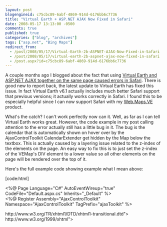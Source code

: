 ```yaml
---
layout: post
blogengineid: c75cbc89-6abf-4869-914d-6176bb6c7736
title: "Virtual Earth + ASP.NET AJAX Now Fixed in Safari"
date: 2008-05-17 13:13:00 -0500
comments: true
published: true
categories: ["blog", "archives"]
tags: ["asp.net", "Bing Maps"]
redirect_from: 
  - /post/2008/05/17/Virtual-Earth-2b-ASPNET-AJAX-Now-Fixed-in-Safari
  - /post/2008/05/17/virtual-earth-2b-aspnet-ajax-now-fixed-in-safari
  - /post.aspx?id=c75cbc89-6abf-4869-914d-6176bb6c7736
---
```

<!-- more -->


A couple months ago I blogged about the fact that using <a href="/post.aspx?id=600a0bbc-5e22-4bd2-bef2-542d70e682b2">Virtual Earth and ASP.NET AJAX together on the same page caused errors in Safari</a>. There is good new to report back, the latest update to Virtual Earth has fixed this issue. In fact Virtual Earth v6.1 actually includes much better Safari support that previous versions; it actually works correctly in Safari. I found this to be especially helpful since I can now support Safari with my <a href="http://simplovation.com/page/webmapsve.aspx">Web.Maps.VE</a> product.



What&#39;s the catch? I can&#39;t work perfectly now can it. Well, as far as I can tell Virtual Earth works great. However, the code example in my post calling attention to the error actually still has a little bug in it. The bug is the calendar that is automatically shown on hover over by the AjaxControlToolkit CalendarExtender get hidden by the Map below the textbox. This is actually caused by a layering issue related to the z-index of the elements on the page. An easy way to fix this is to just set the z-index of the VEMap&#39;s DIV element to a lower value so all other elements on the page will be rendered over the top of it.



Here&#39;s the full example code showing example what I mean above:



[code:html]



<%@ Page Language=&quot;C#&quot; AutoEventWireup=&quot;true&quot;  CodeFile=&quot;Default.aspx.cs&quot; Inherits=&quot;_Default&quot; %><br />
<%@ Register Assembly=&quot;AjaxControlToolkit&quot; Namespace=&quot;AjaxControlToolkit&quot; TagPrefix=&quot;ajaxToolkit&quot; %><br />
<!DOCTYPE html PUBLIC &quot;-//W3C//DTD XHTML 1.0 Transitional//EN&quot; &quot;<a href="http://www.w3.org/TR/xhtml1/DTD/xhtml1-transitional.dtd">http://www.w3.org/TR/xhtml1/DTD/xhtml1-transitional.dtd</a>&quot;><br />
<html xmlns=&quot;<a href="http://www.w3.org/1999/xhtml">http://www.w3.org/1999/xhtml</a>&quot;><br />
<head id=&quot;Head1&quot; runat=&quot;server&quot;><br />
<title>Untitled Page</title><br />
<meta http-equiv=&quot;Content-Type&quot; content=&quot;text/html; charset=utf-8&quot;><br />
<script type=&quot;text/javascript&quot; src=&quot;<a href="http://dev.virtualearth.net/mapcontrol/mapcontrol.ashx?v=6.1&quot;></script">http://dev.virtualearth.net/mapcontrol/mapcontrol.ashx?v=6.1&quot;></script</a>><br />
<script type=&quot;text/javascript&quot;><br />
    var map = null;<br />
    function GetMap()<br />
    {<br />
        map = new VEMap(&#39;myMap&#39;);<br />
        map.LoadMap();<br />
    }<br />
</script><br />
</head><br />
<body onload=&quot;GetMap();&quot;><br />
<form id=&quot;form1&quot; runat=&quot;server&quot;><br />
<asp:ScriptManager runat=&quot;server&quot; ID=&quot;ScriptManager1&quot;></asp:ScriptManager><br />
<div><br />
<asp:TextBox runat=&quot;server&quot; id=&quot;txtDate&quot;></asp:TextBox><br />
<ajaxToolkit:CalendarExtender runat=&quot;server&quot; ID=&quot;CalendarExtender1&quot; TargetControlID=&quot;txtDate&quot;></ajaxToolkit:CalendarExtender><br />
<br /><br /><br />
<div id=&#39;myMap&#39; style=&quot;position:relative; width:400px; height:400px; z-index: -100;&quot;></div><br />
</div><br />
</form><br />
</body><br />
</html>



```

